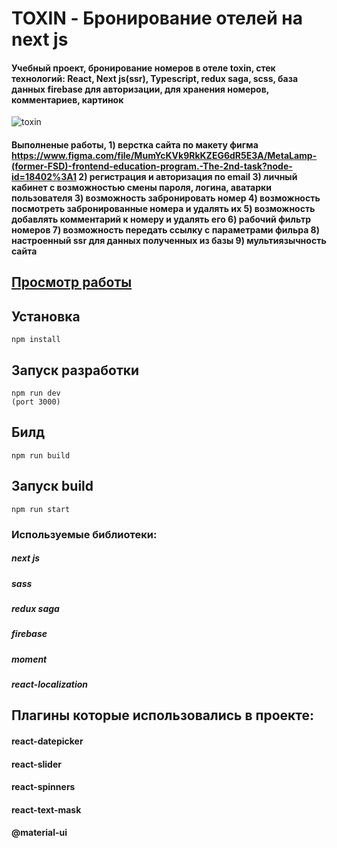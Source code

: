 
# TOXIN - Бронирование отелей на next js

#### Учебный проект, бронирование номеров в отеле toxin, стек технологий: React, Next js(ssr), Typescript, redux saga, scss, база данных firebase для авторизации, для хранения номеров, комментариев, картинок

![toxin](https://i.imgur.com/Ebr8oZ6.png)

#### Выполненые работы, 1) верстка сайта по макету фигма https://www.figma.com/file/MumYcKVk9RkKZEG6dR5E3A/MetaLamp-(former-FSD)-frontend-education-program.-The-2nd-task?node-id=18402%3A1 2) регистрация и авторизация по email 3) личный кабинет с возможностью смены пароля, логина, аватарки пользователя 3) возможность забронировать номер 4) возможность посмотреть забронированные номера и удалять их 5) возможность добавлять комментарий к номеру и удалять его 6) рабочий фильтр номеров 7) возможность передать ссылку с параметрами фильра 8) настроенный ssr для данных полученных из базы 9) мультиязычность сайта


## [Просмотр работы](https://next-js-toxin-cgnp1qz3m-igorpichnenko.vercel.app/)
## Установка
```
npm install
```
## Запуск разработки
```
npm run dev
(port 3000)
```
## Билд 
```
npm run build
```
## Запуск build
```
npm run start
```

### Используемые библиотеки:

##### next js
##### sass
##### redux saga
##### firebase
##### moment
##### react-localization


## Плагины которые использовались в проекте:

#### react-datepicker
#### react-slider
#### react-spinners
#### react-text-mask
#### @material-ui
